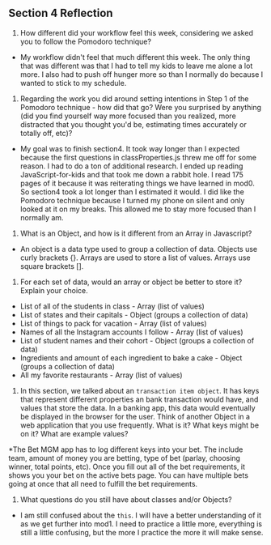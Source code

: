 ## Section 4 Reflection

1. How different did your workflow feel this week, considering we asked you to follow the Pomodoro technique?

  * My workflow didn't feel that much different this week.  The only thing that was different was that I had to tell my kids to leave me alone a lot more.  I also had to push off hunger more so than I normally do because I wanted to stick to my schedule.  

1. Regarding the work you did around setting intentions in Step 1 of the Pomodoro technique - how did that go? Were you surprised by anything (did you find yourself way more focused than you realized, more distracted that you thought you'd be, estimating times accurately or totally off, etc)?

  * My goal was to finish section4.  It took way longer than I expected because the first questions in classProperties.js threw me off for some reason.  I had to do a ton of additional research.  I ended up reading JavaScript-for-kids and that took me down a rabbit hole.  I read 175 pages of it because it was reiterating things we have learned in mod0.  So section4 took a lot longer than I estimated it would.  I did like the Pomodoro technique because I turned my phone on silent and only looked at it on my breaks.  This allowed me to stay more focused than I normally am.  

1. What is an Object, and how is it different from an Array in Javascript?

  * An object is a data type used to group a collection of data.  Objects use curly brackets {}.  Arrays are used to store a list of values.  Arrays use square brackets [].  

1. For each set of data, would an array or object be better to store it? Explain your choice.

  * List of all of the students in class - Array (list of values)
  * List of states and their capitals - Object (groups a collection of data)
  * List of things to pack for vacation - Array (list of values)
  * Names of all the Instagram accounts I follow - Array (list of values)
  * List of student names and their cohort - Object (groups a collection of data)
  * Ingredients and amount of each ingredient to bake a cake - Object (groups a collection of data)
  * All my favorite restaurants - Array (list of values)

1. In this section, we talked about an `transaction item object`. It has keys that represent different properties an bank transaction would have, and values that store the data. In a banking app, this data would eventually be displayed in the browser for the user. Think of another Object in a web application that you use frequently. What is it? What keys might be on it? What are example values?

  *The Bet MGM app has to log different keys into your bet.  The include team, amount of money you are betting, type of bet (parlay, choosing winner, total points, etc).  Once you fill out all of the bet requirements, it shows you your bet on the active bets page.  You can have multiple bets going at once that all need to fulfill the bet requirements.  

1. What questions do you still have about classes and/or Objects?

  * I am still confused about the `this`.  I will have a better understanding of it as we get further into mod1.  I need to practice a little more, everything is still a little confusing, but the more I practice the more it will make sense.    
